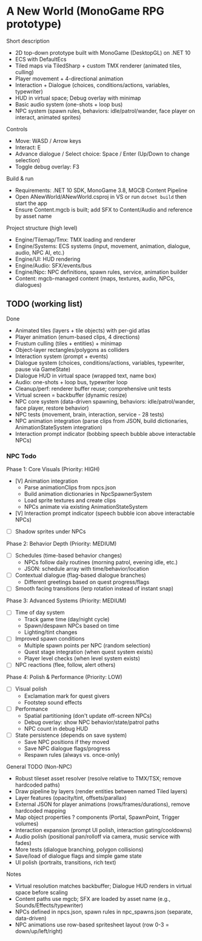 # A New World (MonoGame RPG prototype)

Short description
- 2D top-down prototype built with MonoGame (DesktopGL) on .NET 10
- ECS with DefaultEcs
- Tiled maps via TiledSharp + custom TMX renderer (animated tiles, culling)
- Player movement + 4-directional animation
- Interaction + Dialogue (choices, conditions/actions, variables, typewriter)
- HUD in virtual space; Debug overlay with minimap
- Basic audio system (one-shots + loop bus)
- NPC system (spawn rules, behaviors: idle/patrol/wander, face player on interact, animated sprites)

Controls
- Move: WASD / Arrow keys
- Interact: E
- Advance dialogue / Select choice: Space / Enter (Up/Down to change selection)
- Toggle debug overlay: F3

Build & run
- Requirements: .NET 10 SDK, MonoGame 3.8, MGCB Content Pipeline
- Open ANewWorld/ANewWorld.csproj in VS or run `dotnet build` then start the app
- Ensure Content.mgcb is built; add SFX to Content/Audio and reference by asset name

Project structure (high level)
- Engine/Tilemap/Tmx: TMX loading and renderer
- Engine/Systems: ECS systems (input, movement, animation, dialogue, audio, NPC AI, etc.)
- Engine/UI: HUD rendering
- Engine/Audio: SFX/events/bus
- Engine/Npc: NPC definitions, spawn rules, service, animation builder
- Content: mgcb-managed content (maps, textures, audio, NPCs, dialogues)

## TODO (working list)

Done
- Animated tiles (layers + tile objects) with per-gid atlas
- Player animation (enum-based clips, 4 directions)
- Frustum culling (tiles + entities) + minimap
- Object-layer rectangles/polygons as colliders
- Interaction system (prompt + events)
- Dialogue system (choices, conditions/actions, variables, typewriter, pause via GameState)
- Dialogue HUD in virtual space (wrapped text, name box)
- Audio: one-shots + loop bus, typewriter loop
- Cleanup/perf: renderer buffer reuse; comprehensive unit tests
- Virtual screen = backbuffer (dynamic resize)
- NPC core system (data-driven spawning, behaviors: idle/patrol/wander, face player, restore behavior)
- NPC tests (movement, brain, interaction, service - 28 tests)
- NPC animation integration (parse clips from JSON, build dictionaries, AnimationStateSystem integration)
- Interaction prompt indicator (bobbing speech bubble above interactable NPCs)

### NPC Todo
Phase 1: Core Visuals (Priority: HIGH)
- [V] Animation integration
  - Parse animationClips from npcs.json
  - Build animation dictionaries in NpcSpawnerSystem
  - Load sprite textures and create clips
  - NPCs animate via existing AnimationStateSystem
- [V] Interaction prompt indicator (speech bubble icon above interactable NPCs)
- [ ] Shadow sprites under NPCs

Phase 2: Behavior Depth (Priority: MEDIUM)
- [ ] Schedules (time-based behavior changes)
  - NPCs follow daily routines (morning patrol, evening idle, etc.)
  - JSON: schedule array with time/behavior/location
- [ ] Contextual dialogue (flag-based dialogue branches)
  - Different greetings based on quest progress/flags
- [ ] Smooth facing transitions (lerp rotation instead of instant snap)

Phase 3: Advanced Systems (Priority: MEDIUM)
- [ ] Time of day system
  - Track game time (day/night cycle)
  - Spawn/despawn NPCs based on time
  - Lighting/tint changes
- [ ] Improved spawn conditions
  - Multiple spawn points per NPC (random selection)
  - Quest stage integration (when quest system exists)
  - Player level checks (when level system exists)
- [ ] NPC reactions (flee, follow, alert others)

Phase 4: Polish & Performance (Priority: LOW)
- [ ] Visual polish
  - Exclamation mark for quest givers
  - Footstep sound effects
- [ ] Performance
  - Spatial partitioning (don't update off-screen NPCs)
  - Debug overlay: show NPC behavior/state/patrol paths
  - NPC count in debug HUD
- [ ] State persistence (depends on save system)
  - Save NPC positions if they moved
  - Save NPC dialogue flags/progress
  - Respawn rules (always vs. once-only)

General TODO (Non-NPC)
- Robust tileset asset resolver (resolve relative to TMX/TSX; remove hardcoded paths)
- Draw pipeline by layers (render entities between named Tiled layers)
- Layer features (opacity/tint, offsets/parallax)
- External JSON for player animations (rows/frames/durations), remove hardcoded mapping
- Map object properties ? components (Portal, SpawnPoint, Trigger volumes)
- Interaction expansion (prompt UI polish, interaction gating/cooldowns)
- Audio polish (positional pan/rolloff via camera, music service with fades)
- More tests (dialogue branching, polygon collisions)
- Save/load of dialogue flags and simple game state
- UI polish (portraits, transitions, rich text)

Notes
- Virtual resolution matches backbuffer; Dialogue HUD renders in virtual space before scaling
- Content paths use mgcb; SFX are loaded by asset name (e.g., Sounds/Effects/typewriter)
- NPCs defined in npcs.json, spawn rules in npc_spawns.json (separate, data-driven)
- NPC animations use row-based spritesheet layout (row 0-3 = down/up/left/right)
